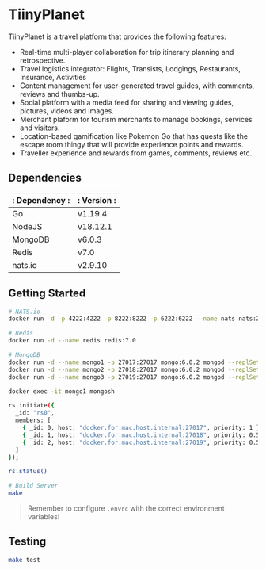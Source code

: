 # TiinyPlanet

TiinyPlanet is a travel platform that provides the following features:
* Real-time multi-player collaboration for trip itinerary planning and retrospective.
* Travel logistics integrator: Flights, Transists, Lodgings, Restaurants, Insurance, Activities
* Content management for user-generated travel guides, with comments, reviews and thumbs-up.
* Social platform with a media feed for sharing and viewing guides, pictures, videos and images.
* Merchant plaform for tourism merchants to manage bookings, services and visitors.
* Location-based gamification like Pokemon Go that has quests like the escape room thingy that will provide experience points and rewards.
* Traveller experience and rewards from games, comments, reviews etc.

## Dependencies

|: Dependency :|: Version :|
|--------------|-----------|
| Go           | v1.19.4   |
| NodeJS       | v18.12.1  |
| MongoDB      | v6.0.3    |
| Redis        | v7.0      |
| nats.io      | v2.9.10   |

## Getting Started

```bash
# NATS.io
docker run -d -p 4222:4222 -p 8222:8222 -p 6222:6222 --name nats nats:2.9.10

# Redis
docker run -d --name redis redis:7.0

# MongoDB
docker run -d --name mongo1 -p 27017:27017 mongo:6.0.2 mongod --replSet=rs0
docker run -d --name mongo2 -p 27018:27017 mongo:6.0.2 mongod --replSet=rs0
docker run -d --name mongo3 -p 27019:27017 mongo:6.0.2 mongod --replSet=rs0

docker exec -it mongo1 mongosh

rs.initiate({
  _id: "rs0",
  members: [
    { _id: 0, host: "docker.for.mac.host.internal:27017", priority: 1 },
    { _id: 1, host: "docker.for.mac.host.internal:27018", priority: 0.5 },
    { _id: 2, host: "docker.for.mac.host.internal:27019", priority: 0.5 },
  ]
});

rs.status()

# Build Server
make
```

> Remember to configure `.envrc` with the correct environment variables!

## Testing
```bash
make test
```
